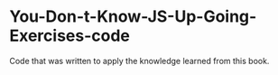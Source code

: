 # You-Don-t-Know-JS-Up-Going-Exercises-code
Code that was written to apply the knowledge learned from this book.
